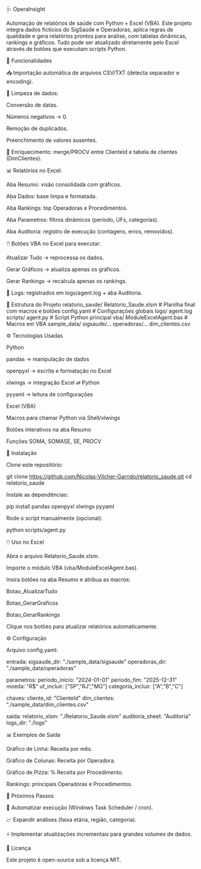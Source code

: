 ﻿🩺 OperaInsight

Automação de relatórios de saúde com Python + Excel (VBA).
Este projeto integra dados fictícios do SigSaúde e Operadoras, aplica regras de qualidade e gera relatórios prontos para análise, com tabelas dinâmicas, rankings e gráficos.
Tudo pode ser atualizado diretamente pelo Excel através de botões que executam scripts Python.

🚀 Funcionalidades

📥 Importação automática de arquivos CSV/TXT (detecta separador e encoding).

🧹 Limpeza de dados:

Conversão de datas.

Números negativos → 0.

Remoção de duplicados.

Preenchimento de valores ausentes.

🔗 Enriquecimento: merge/PROCV entre ClienteId e tabela de clientes (DimClientes).

📊 Relatórios no Excel:

Aba Resumo: visão consolidada com gráficos.

Aba Dados: base limpa e formatada.

Aba Rankings: top Operadoras e Procedimentos.

Aba Parametros: filtros dinâmicos (período, UFs, categorias).

Aba Auditoria: registro de execução (contagens, erros, removidos).

🖱️ Botões VBA no Excel para executar:

Atualizar Tudo → reprocessa os dados.

Gerar Gráficos → atualiza apenas os gráficos.

Gerar Rankings → recalcula apenas os rankings.

📝 Logs: registrados em logs/agent.log + aba Auditoria.

📂 Estrutura do Projeto
relatorio_saude/
  Relatorio_Saude.xlsm        # Planilha final com macros e botões
  config.yaml                 # Configurações globais
  logs/
    agent.log
  scripts/
    agent.py                  # Script Python principal
  vba/
    ModuleExcelAgent.bas      # Macros em VBA
  sample_data/
    sigsaude/...
    operadoras/...
    dim_clientes.csv

⚙️ Tecnologias Usadas

Python

pandas → manipulação de dados

openpyxl → escrita e formatação no Excel

xlwings → integração Excel ⇄ Python

pyyaml → leitura de configurações

Excel (VBA)

Macros para chamar Python via Shell/xlwings

Botões interativos na aba Resumo

Funções SOMA, SOMASE, SE, PROCV

🔧 Instalação

Clone este repositório:

git clone https://github.com/Nicolas-Vilcher-Garrido/relatorio_saude.git
cd relatorio_saude


Instale as dependências:

pip install pandas openpyxl xlwings pyyaml


Rode o script manualmente (opcional):

python scripts/agent.py

🖱️ Uso no Excel

Abra o arquivo Relatorio_Saude.xlsm.

Importe o módulo VBA (vba/ModuleExcelAgent.bas).

Insira botões na aba Resumo e atribua as macros:

Botao_AtualizarTudo

Botao_GerarGraficos

Botao_GerarRankings

Clique nos botões para atualizar relatórios automaticamente.

⚙️ Configuração

Arquivo config.yaml:

entrada:
  sigsaude_dir: "./sample_data/sigsaude"
  operadoras_dir: "./sample_data/operadoras"

parametros:
  periodo_inicio: "2024-01-01"
  periodo_fim: "2025-12-31"
  moeda: "R$"
  uf_incluir: ["SP","RJ","MG"]
  categoria_incluir: ["A","B","C"]

chaves:
  cliente_id: "ClienteId"
  dim_clientes: "./sample_data/dim_clientes.csv"

saida:
  relatorio_xlsm: "./Relatorio_Saude.xlsm"
  auditoria_sheet: "Auditoria"
  logs_dir: "./logs"

📊 Exemplos de Saída

Gráfico de Linha: Receita por mês.

Gráfico de Colunas: Receita por Operadora.

Gráfico de Pizza: % Receita por Procedimento.

Rankings: principais Operadoras e Procedimentos.

📝 Próximos Passos

🔄 Automatizar execução (Windows Task Scheduler / cron).

📈 Expandir análises (faixa etária, região, categoria).

⚡ Implementar atualizações incrementais para grandes volumes de dados.

📜 Licença

Este projeto é open-source sob a licença MIT.

